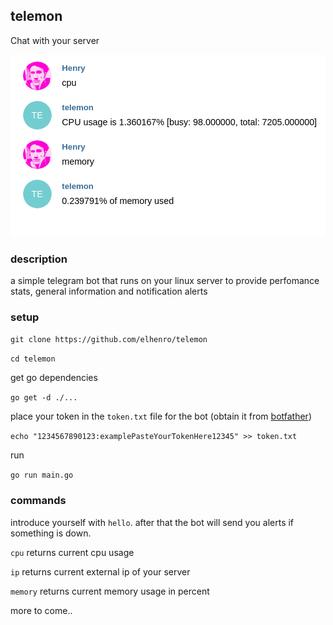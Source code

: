 ## telemon

Chat with your server

![Example](https://raw.githubusercontent.com/elhenro/telemon/master/img.png)



### description

a simple telegram bot that runs on your linux server to provide perfomance stats, general information and notification alerts

### setup

`git clone https://github.com/elhenro/telemon`

`cd telemon`

get go dependencies 

`go get -d ./...`

place your token in the `token.txt` file for the bot (obtain it from [botfather](https://telegram.me/BotFather))

`echo "1234567890123:examplePasteYourTokenHere12345" >> token.txt`

run

`go run main.go`

### commands

introduce yourself with `hello`. after that the bot will send you alerts if something is down. 

`cpu` returns current cpu usage

`ip` returns current external ip of your server

`memory` returns current memory usage in percent

more to come..
